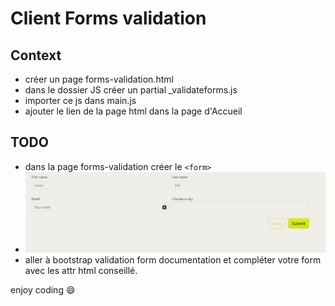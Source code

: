 # Client Forms validation

## Context

- créer un page forms-validation.html
- dans le dossier JS créer un partial _validateforms.js
- importer ce js dans main.js
- ajouter le lien de la page html dans la page d'Accueil

## TODO

- dans la page forms-validation créer le `<form>`
- ![exemple](./src/img/form.jpg)
- aller à bootstrap validation form documentation et compléter votre form avec les attr html conseillé.

enjoy coding :smile:
